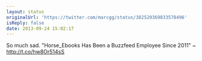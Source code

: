 ```yaml
---
layout: status
originalUrl: 'https://twitter.com/marcgg/status/382520369833578496'
isReply: false
date: 2013-09-24 15:02:17
---
```


So much sad. "Horse_Ebooks Has Been a Buzzfeed Employee Since 2011" ~ http://t.co/hw8Or514sS

